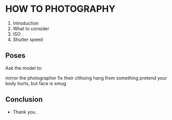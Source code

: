 # HOW TO PHOTOGRAPHY

1. Introduction
2. What to consider
3. ISO
4. Shutter speed

## Poses

Ask the model to:

mirror the photographer
fix their clthoing
hang from something
pretend your body hurts, but face is smug

## Conclusion

- Thank you.